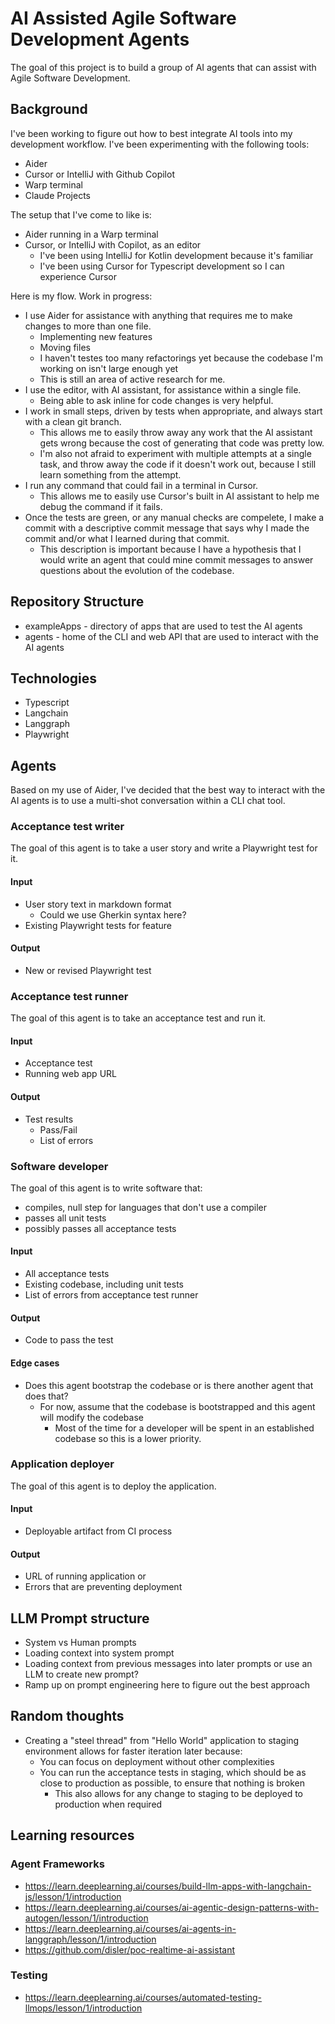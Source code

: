 # AI Assisted Agile Software Development Agents

The goal of this project is to build a group of AI agents that can assist with Agile Software Development.

## Background

I've been working to figure out how to best integrate AI tools into my development workflow.
I've been experimenting with the following tools:

* Aider
* Cursor or IntelliJ with Github Copilot
* Warp terminal
* Claude Projects

The setup that I've come to like is:

* Aider running in a Warp terminal
* Cursor, or IntelliJ with Copilot, as an editor
    * I've been using IntelliJ for Kotlin development because it's familiar
    * I've been using Cursor for Typescript development so I can experience Cursor

Here is my flow. Work in progress:

* I use Aider for assistance with anything that requires me to make changes to more than one file.
    * Implementing new features
    * Moving files
    * I haven't testes too many refactorings yet because the codebase I'm working on isn't large enough yet
    * This is still an area of active research for me.
* I use the editor, with AI assistant, for assistance within a single file.
    * Being able to ask inline for code changes is very helpful.
* I work in small steps, driven by tests when appropriate, and always start with a clean git branch.
    * This allows me to easily throw away any work that the AI assistant gets wrong
    because the cost of generating that code was pretty low.
    * I'm also not afraid to experiment with multiple attempts at a single task,
    and throw away the code if it doesn't work out, because I still learn something from the attempt.
* I run any command that could fail in a terminal in Cursor.
    * This allows me to easily use Cursor's built in AI assistant to help me debug the command if it fails.
* Once the tests are green, or any manual checks are compelete, I make a commit with a descriptive
    commit message that says why I made the commit and/or what I learned during that commit.
    * This description is important because I have a hypothesis that I would write an agent
    that could mine commit messages to answer questions about the evolution of the codebase.

## Repository Structure

* exampleApps - directory of apps that are used to test the AI agents
* agents - home of the CLI and web API that are used to interact with the AI agents

## Technologies

* Typescript
* Langchain
* Langgraph
* Playwright

## Agents

Based on my use of Aider, I've decided that the best way to interact with the AI agents is to use a multi-shot conversation within a CLI chat tool.

### Acceptance test writer

The goal of this agent is to take a user story and write a Playwright test for it.

#### Input
* User story text in markdown format
    * Could we use Gherkin syntax here?
* Existing Playwright tests for feature

#### Output
* New or revised Playwright test

### Acceptance test runner

The goal of this agent is to take an acceptance test and run it.

#### Input
* Acceptance test
* Running web app URL

#### Output
* Test results
    * Pass/Fail
    * List of errors

### Software developer

The goal of this agent is to write software that:

* compiles, null step for languages that don't use a compiler
* passes all unit tests
* possibly passes all acceptance tests


#### Input
* All acceptance tests
* Existing codebase, including unit tests
* List of errors from acceptance test runner

#### Output
* Code to pass the test

#### Edge cases
* Does this agent bootstrap the codebase or is there another agent that does that?
    * For now, assume that the codebase is bootstrapped and this agent will modify the codebase
        * Most of the time for a developer will be spent in an established codebase
        so this is a lower priority.


### Application deployer

The goal of this agent is to deploy the application.

#### Input
* Deployable artifact from CI process

#### Output
* URL of running application
or
* Errors that are preventing deployment

## LLM Prompt structure

* System vs Human prompts
* Loading context into system prompt
* Loading context from previous messages into later prompts or use an LLM to create new prompt?
* Ramp up on prompt engineering here to figure out the best approach

## Random thoughts

* Creating a "steel thread" from "Hello World" application to staging environment allows for faster iteration later because:
    * You can focus on deployment without other complexities
    * You can run the acceptance tests in staging, which should be as close to production as possible, to
        ensure that nothing is broken
        * This also allows for any change to staging to be deployed to production when required

## Learning resources

### Agent Frameworks

* https://learn.deeplearning.ai/courses/build-llm-apps-with-langchain-js/lesson/1/introduction
* https://learn.deeplearning.ai/courses/ai-agentic-design-patterns-with-autogen/lesson/1/introduction
* https://learn.deeplearning.ai/courses/ai-agents-in-langgraph/lesson/1/introduction
* https://github.com/disler/poc-realtime-ai-assistant

### Testing

* https://learn.deeplearning.ai/courses/automated-testing-llmops/lesson/1/introduction
